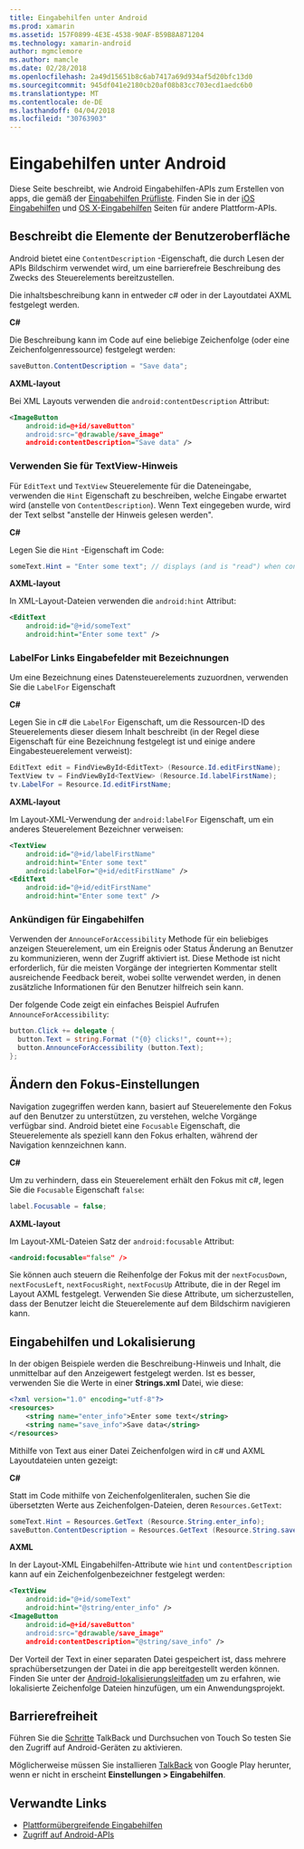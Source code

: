 ```yaml
---
title: Eingabehilfen unter Android
ms.prod: xamarin
ms.assetid: 157F0899-4E3E-4538-90AF-B59B8A871204
ms.technology: xamarin-android
author: mgmclemore
ms.author: mamcle
ms.date: 02/28/2018
ms.openlocfilehash: 2a49d15651b8c6ab7417a69d934af5d20bfc13d0
ms.sourcegitcommit: 945df041e2180cb20af08b83cc703ecd1aedc6b0
ms.translationtype: MT
ms.contentlocale: de-DE
ms.lasthandoff: 04/04/2018
ms.locfileid: "30763903"
---
```

# <a name="accessibility-on-android"></a>Eingabehilfen unter Android

Diese Seite beschreibt, wie Android Eingabehilfen-APIs zum Erstellen von apps, die gemäß der [Eingabehilfen Prüfliste](~/cross-platform/app-fundamentals/accessibility.md).
Finden Sie in der [iOS Eingabehilfen](~/ios/app-fundamentals/accessibility.md) und [OS X-Eingabehilfen](~/mac/app-fundamentals/accessibility.md) Seiten für andere Plattform-APIs.


## <a name="describing-ui-elements"></a>Beschreibt die Elemente der Benutzeroberfläche

Android bietet eine `ContentDescription` -Eigenschaft, die durch Lesen der APIs Bildschirm verwendet wird, um eine barrierefreie Beschreibung des Zwecks des Steuerelements bereitzustellen.

Die inhaltsbeschreibung kann in entweder c# oder in der Layoutdatei AXML festgelegt werden.

**C#**

Die Beschreibung kann im Code auf eine beliebige Zeichenfolge (oder eine Zeichenfolgenressource) festgelegt werden:

```csharp
saveButton.ContentDescription = "Save data";
```

**AXML-layout**

Bei XML Layouts verwenden die `android:contentDescription` Attribut:

```xml
<ImageButton
    android:id=@+id/saveButton"
    android:src="@drawable/save_image"
    android:contentDescription="Save data" />
```

### <a name="use-hint-for-textview"></a>Verwenden Sie für TextView-Hinweis

Für `EditText` und `TextView` Steuerelemente für die Dateneingabe, verwenden die `Hint` Eigenschaft zu beschreiben, welche Eingabe erwartet wird (anstelle von `ContentDescription`).
Wenn Text eingegeben wurde, wird der Text selbst "anstelle der Hinweis gelesen werden".

**C#**

Legen Sie die `Hint` -Eigenschaft im Code:

```csharp
someText.Hint = "Enter some text"; // displays (and is "read") when control is empty
```

**AXML-layout**

In XML-Layout-Dateien verwenden die `android:hint` Attribut:

```xml
<EditText
    android:id="@+id/someText"
    android:hint="Enter some text" />
```


### <a name="labelfor-links-input-fields-with-labels"></a>LabelFor Links Eingabefelder mit Bezeichnungen

Um eine Bezeichnung eines Datensteuerelements zuzuordnen, verwenden Sie die `LabelFor` Eigenschaft

**C#**

Legen Sie in c# die `LabelFor` Eigenschaft, um die Ressourcen-ID des Steuerelements dieser diesem Inhalt beschreibt (in der Regel diese Eigenschaft für eine Bezeichnung festgelegt ist und einige andere Eingabesteuerelement verweist):

```csharp
EditText edit = FindViewById<EditText> (Resource.Id.editFirstName);
TextView tv = FindViewById<TextView> (Resource.Id.labelFirstName);
tv.LabelFor = Resource.Id.editFirstName;
```

**AXML-layout**

Im Layout-XML-Verwendung der `android:labelFor` Eigenschaft, um ein anderes Steuerelement Bezeichner verweisen:

```xml
<TextView
    android:id="@+id/labelFirstName"
    android:hint="Enter some text"
    android:labelFor="@+id/editFirstName" />
<EditText
    android:id="@+id/editFirstName"
    android:hint="Enter some text" />
```

### <a name="announce-for-accessibility"></a>Ankündigen für Eingabehilfen

Verwenden der `AnnounceForAccessibility` Methode für ein beliebiges anzeigen Steuerelement, um ein Ereignis oder Status Änderung an Benutzer zu kommunizieren, wenn der Zugriff aktiviert ist. Diese Methode ist nicht erforderlich, für die meisten Vorgänge der integrierten Kommentar stellt ausreichende Feedback bereit, wobei sollte verwendet werden, in denen zusätzliche Informationen für den Benutzer hilfreich sein kann.

Der folgende Code zeigt ein einfaches Beispiel Aufrufen `AnnounceForAccessibility`:

```csharp
button.Click += delegate {
  button.Text = string.Format ("{0} clicks!", count++);
  button.AnnounceForAccessibility (button.Text);
};
```

## <a name="changing-focus-settings"></a>Ändern den Fokus-Einstellungen

Navigation zugegriffen werden kann, basiert auf Steuerelemente den Fokus auf den Benutzer zu unterstützen, zu verstehen, welche Vorgänge verfügbar sind. Android bietet eine `Focusable` Eigenschaft, die Steuerelemente als speziell kann den Fokus erhalten, während der Navigation kennzeichnen kann.

**C#**

Um zu verhindern, dass ein Steuerelement erhält den Fokus mit c#, legen Sie die `Focusable` Eigenschaft `false`:

```csharp
label.Focusable = false;
```

**AXML-layout**

Im Layout-XML-Dateien Satz der `android:focusable` Attribut:

```xml
<android:focusable="false" />
```

Sie können auch steuern die Reihenfolge der Fokus mit der `nextFocusDown`, `nextFocusLeft`, `nextFocusRight`, `nextFocusUp` Attribute, die in der Regel im Layout AXML festgelegt. Verwenden Sie diese Attribute, um sicherzustellen, dass der Benutzer leicht die Steuerelemente auf dem Bildschirm navigieren kann.


## <a name="accessibility-and-localization"></a>Eingabehilfen und Lokalisierung

In der obigen Beispiele werden die Beschreibung-Hinweis und Inhalt, die unmittelbar auf den Anzeigewert festgelegt werden. Ist es besser, verwenden Sie die Werte in einer **Strings.xml** Datei, wie diese:

```xml
<?xml version="1.0" encoding="utf-8"?>
<resources>
    <string name="enter_info">Enter some text</string>
    <string name="save_info">Save data</string>
</resources>
```

Mithilfe von Text aus einer Datei Zeichenfolgen wird in c# und AXML Layoutdateien unten gezeigt:

**C#**

Statt im Code mithilfe von Zeichenfolgenliteralen, suchen Sie die übersetzten Werte aus Zeichenfolgen-Dateien, deren `Resources.GetText`:

```csharp
someText.Hint = Resources.GetText (Resource.String.enter_info);
saveButton.ContentDescription = Resources.GetText (Resource.String.save_info);
```

**AXML**

In der Layout-XML Eingabehilfen-Attribute wie `hint` und `contentDescription` kann auf ein Zeichenfolgenbezeichner festgelegt werden:

```xml
<TextView
    android:id="@+id/someText"
    android:hint="@string/enter_info" />
<ImageButton
    android:id=@+id/saveButton"
    android:src="@drawable/save_image"
    android:contentDescription="@string/save_info" />
```

Der Vorteil der Text in einer separaten Datei gespeichert ist, dass mehrere sprachübersetzungen der Datei in die app bereitgestellt werden können. Finden Sie unter der [Android-lokalisierungsleitfaden](~/android/app-fundamentals/localization.md) um zu erfahren, wie lokalisierte Zeichenfolge Dateien hinzufügen, um ein Anwendungsprojekt.


## <a name="testing-accessibility"></a>Barrierefreiheit

Führen Sie die [Schritte](http://developer.android.com/training/accessibility/testing.html#how-to) TalkBack und Durchsuchen von Touch So testen Sie den Zugriff auf Android-Geräten zu aktivieren.

Möglicherweise müssen Sie installieren [TalkBack](https://play.google.com/store/apps/details?id=com.google.android.marvin.talkback) von Google Play herunter, wenn er nicht in erscheint **Einstellungen > Eingabehilfen**.


## <a name="related-links"></a>Verwandte Links

- [Plattformübergreifende Eingabehilfen](~/cross-platform/app-fundamentals/accessibility.md)
- [Zugriff auf Android-APIs](http://developer.android.com/guide/topics/ui/accessibility/index.html)
